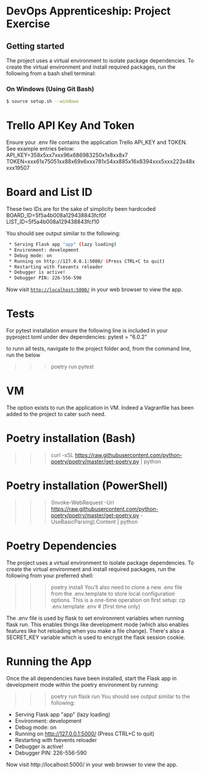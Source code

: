 # DevOps Apprenticeship: Project Exercise

## Getting started

The project uses a virtual environment to isolate package dependencies. To create the virtual environment and install required packages, run the following from a bash shell terminal:

### On Windows (Using Git Bash)
```bash
$ source setup.sh --windows
```

# Trello API Key And Token
Ensure your .env file contains the application Trello API_KEY and TOKEN.  See example entries below:
API_KEY=358x5xx7xxx96x686983250x1x8xx8x7
TOKEN=xxx61x75051xx88x69x6xxx781x54xx885x16x8394xxx5xxx223x48xxxx19507

# Board and List ID 
These two IDs are for the sake of simplicity been hardcoded
BOARD_ID=5f5a4b008a129438843fcf0f
LIST_ID=5f5a4b008a129438843fcf10

You should see output similar to the following:
```bash
 * Serving Flask app "app" (lazy loading)
 * Environment: development
 * Debug mode: on
 * Running on http://127.0.0.1:5000/ (Press CTRL+C to quit)
 * Restarting with fsevents reloader
 * Debugger is active!
 * Debugger PIN: 226-556-590
```
Now visit [`http://localhost:5000/`](http://localhost:5000/) in your web browser to view the app.


# Tests
For pytest installation ensure the following line is included in your pyproject.toml under dev dependencies:
   pytest = "6.0.2"

to runn all tests, navigate to the project folder and, from the command line, run the below
>>> poetry run pytest

# VM
The option exists to run the application in VM.  Indeed a Vagranfile has been added to the project to cater such need.

# Poetry installation (Bash)
>>> curl -sSL https://raw.githubusercontent.com/python-poetry/poetry/master/get-poetry.py | python

# Poetry installation (PowerShell)
>>> (Invoke-WebRequest -Uri https://raw.githubusercontent.com/python-poetry/poetry/master/get-poetry.py -UseBasicParsing).Content | python

# Poetry Dependencies
The project uses a virtual environment to isolate package dependencies. To create the virtual environment and install required packages, run the following from your preferred shell:
>>> poetry install
You'll also need to clone a new .env file from the .env.template to store local configuration options. This is a one-time operation on first setup:
>>> cp .env.template .env  # (first time only)

The .env file is used by flask to set environment variables when running flask run. This enables things like development mode (which also enables features like hot reloading when you make a file change). There's also a SECRET_KEY variable which is used to encrypt the flask session cookie.

# Running the App
Once the all dependencies have been installed, start the Flask app in development mode within the poetry environment by running:
>>> poetry run flask run
You should see output similar to the following:
 * Serving Flask app "app" (lazy loading)
 * Environment: development
 * Debug mode: on
 * Running on http://127.0.0.1:5000/ (Press CTRL+C to quit)
 * Restarting with fsevents reloader
 * Debugger is active!
 * Debugger PIN: 226-556-590

Now visit http://localhost:5000/ in your web browser to view the app.